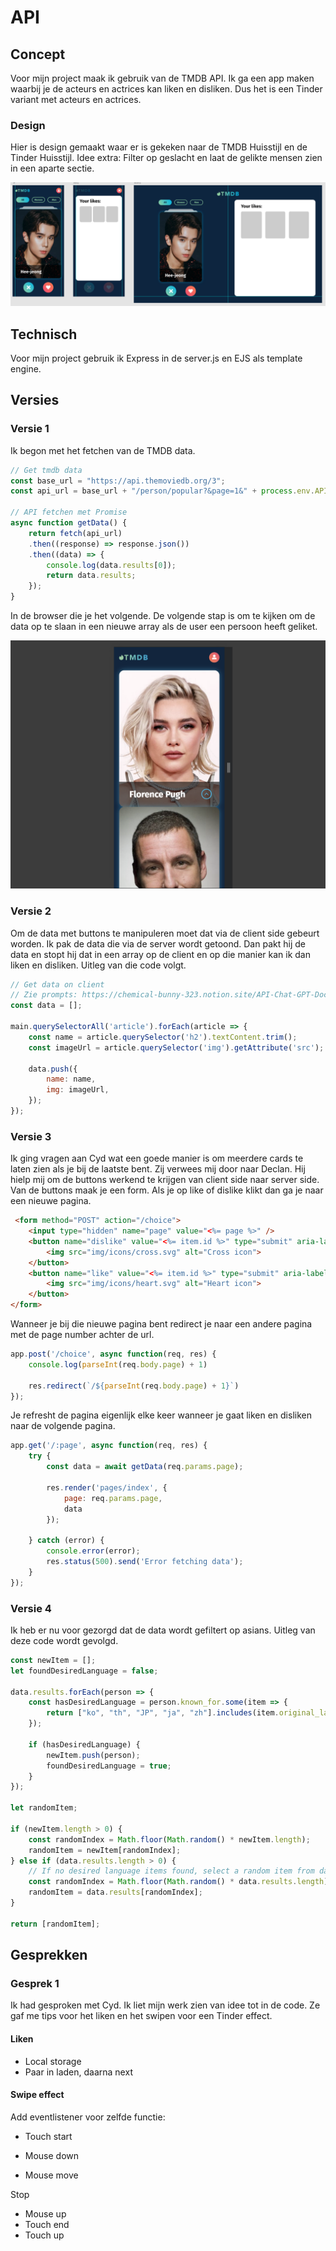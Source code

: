 # API
## Concept
Voor mijn project maak ik gebruik van de TMDB API. Ik ga een app maken waarbij je de acteurs en actrices kan liken en disliken. Dus het is een Tinder variant met acteurs en actrices. 

### Design
Hier is design gemaakt waar er is gekeken naar de TMDB Huisstijl en de Tinder Huisstijl. Idee extra: Filter op geslacht en laat de gelikte mensen zien in een aparte sectie. 

![Design](https://github.com/xiaonanpols21/api/blob/main/public/img/readme/design.png)

## Technisch
Voor mijn project gebruik ik Express in de server.js en EJS als template engine. 

## Versies
### Versie 1
Ik begon met het fetchen van de TMDB data. 
```js
// Get tmdb data
const base_url = "https://api.themoviedb.org/3";
const api_url = base_url + "/person/popular?&page=1&" + process.env.API_Key;

// API fetchen met Promise
async function getData() {
    return fetch(api_url)
    .then((response) => response.json())
    .then((data) => {
        console.log(data.results[0]);
        return data.results;
    });
}
```

In de browser die je het volgende. De volgende stap is om te kijken om de data op te slaan in een nieuwe array als de user een persoon heeft geliket. 

![v1](https://github.com/xiaonanpols21/api/blob/main/public/img/readme/v-1.png)

### Versie 2
Om de data met buttons te manipuleren moet dat via de client side gebeurt worden. Ik pak de data die via de server wordt getoond. Dan pakt hij de data en stopt hij dat in een array op de client en op die manier kan ik dan liken en disliken. Uitleg van die code volgt. 
```js
// Get data on client
// Zie prompts: https://chemical-bunny-323.notion.site/API-Chat-GPT-Doc-372f65d6b2a5497a86b02ed94edffe17#b648ab4676944b0ea43517825fc9845b
const data = [];

main.querySelectorAll('article').forEach(article => {
    const name = article.querySelector('h2').textContent.trim();
    const imageUrl = article.querySelector('img').getAttribute('src');

    data.push({
        name: name,
        img: imageUrl,
    });
});
```

### Versie 3
Ik ging vragen aan Cyd wat een goede manier is om meerdere cards te laten zien als je bij de laatste bent. Zij verwees mij door naar Declan. Hij hielp mij om de buttons werkend te krijgen van client side naar server side. Van de buttons maak je een form. Als je op like of dislike klikt dan ga je naar een nieuwe pagina. 
```html
 <form method="POST" action="/choice">
    <input type="hidden" name="page" value="<%= page %>" />
    <button name="dislike" value="<%= item.id %>" type="submit" aria-label="Dislike button">
        <img src="img/icons/cross.svg" alt="Cross icon">
    </button>
    <button name="like" value="<%= item.id %>" type="submit" aria-label="Like button">
        <img src="img/icons/heart.svg" alt="Heart icon">
    </button>
</form>
```

Wanneer je bij die nieuwe pagina bent redirect je naar een andere pagina met de page number achter de url. 
```js
app.post('/choice', async function(req, res) {
    console.log(parseInt(req.body.page) + 1)

    res.redirect(`/${parseInt(req.body.page) + 1}`)
});
```

Je refresht de pagina eigenlijk elke keer wanneer je gaat liken en disliken naar de volgende pagina. 
```js
app.get('/:page', async function(req, res) {
    try {
        const data = await getData(req.params.page);

        res.render('pages/index', {
            page: req.params.page,
            data
        });

    } catch (error) {
        console.error(error);
        res.status(500).send('Error fetching data');
    }
});
```

### Versie 4
Ik heb er nu voor gezorgd dat de data wordt gefiltert op asians. Uitleg van deze code wordt gevolgd. 
```js
const newItem = [];
let foundDesiredLanguage = false;

data.results.forEach(person => {
    const hasDesiredLanguage = person.known_for.some(item => {
        return ["ko", "th", "JP", "ja", "zh"].includes(item.original_language.toLowerCase());
    });

    if (hasDesiredLanguage) {
        newItem.push(person);
        foundDesiredLanguage = true; 
    }
});

let randomItem;

if (newItem.length > 0) {
    const randomIndex = Math.floor(Math.random() * newItem.length);
    randomItem = newItem[randomIndex];
} else if (data.results.length > 0) {
    // If no desired language items found, select a random item from data.results
    const randomIndex = Math.floor(Math.random() * data.results.length);
    randomItem = data.results[randomIndex];
}

return [randomItem];
```

## Gesprekken
### Gesprek 1
Ik had gesproken met Cyd. Ik liet mijn werk zien van idee tot in de code. Ze gaf me tips voor het liken en het swipen voor een Tinder effect.

#### Liken
- Local storage
- Paar in laden, daarna next

#### Swipe effect
Add eventlistener voor zelfde functie:

- Touch start
- Mouse down

- Mouse move

Stop

- Mouse up
- Touch end
- Touch up
